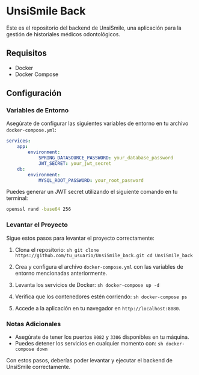 # UnsiSmile Back

Este es el repositorio del backend de UnsiSmile, una aplicación para la gestión de historiales médicos odontológicos.

## Requisitos

- Docker
- Docker Compose

## Configuración

### Variables de Entorno

Asegúrate de configurar las siguientes variables de entorno en tu archivo `docker-compose.yml`:

```yaml
services:
    app:
        environment:
            SPRING_DATASOURCE_PASSWORD: your_database_password
            JWT_SECRET: your_jwt_secret
    db:
        environment:
            MYSQL_ROOT_PASSWORD: your_root_password
```
Puedes generar un JWT secret utilizando el siguiente comando en tu terminal:

```sh
openssl rand -base64 256
```


### Levantar el Proyecto

Sigue estos pasos para levantar el proyecto correctamente:

1. Clona el repositorio:
        ```sh
        git clone https://github.com/tu_usuario/UnsiSmile_back.git
        cd UnsiSmile_back
        ```

2. Crea y configura el archivo `docker-compose.yml` con las variables de entorno mencionadas anteriormente.

3. Levanta los servicios de Docker:
        ```sh
        docker-compose up -d
        ```

4. Verifica que los contenedores estén corriendo:
        ```sh
        docker-compose ps
        ```

5. Accede a la aplicación en tu navegador en `http://localhost:8080`.

### Notas Adicionales

- Asegúrate de tener los puertos `8082` y `3306` disponibles en tu máquina.
- Puedes detener los servicios en cualquier momento con:
        ```sh
        docker-compose down
        ```

Con estos pasos, deberías poder levantar y ejecutar el backend de UnsiSmile correctamente.
